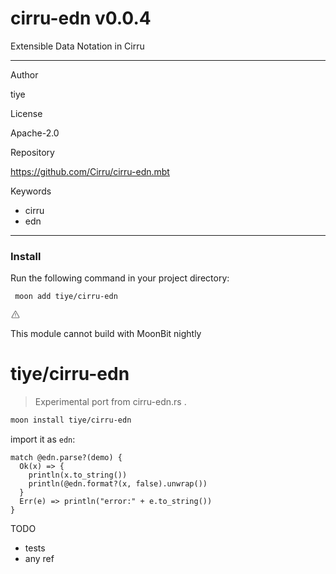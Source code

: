 
<div id="mod-info">
    <h1 id="mod-title"> cirru-edn <span id="mod-version">v0.0.4</span></h1>
    Extensible Data Notation in Cirru
    <hr/>
    <div id="mod-meta-data">
        <div>
            <p>Author</p>
            <p>tiye</p>
        </div>
        <div>
            <p>License</p>
            <p>Apache-2.0</p>
        </div>
        <div>
            <p>Repository</p>
            <p><a href="https://github.com/Cirru/cirru-edn.mbt">https://github.com/Cirru/cirru-edn.mbt</a></p>
        </div>
        <div>
            <p>Keywords</p>
            <ul id="mod-keywords">
                <li>cirru</li>
                <li>edn</li>
            </ul>
        </div>
    </div>
    <hr/>
    <div id="mod-install-info">
        <h3>Install</h3>
        <p>Run the following command in your project directory: </p>
        <pre><code> moon add tiye/cirru-edn </code></pre>
    <div id="build-error"> 
      <svg t="1727332159497" class="icon" viewBox="0 0 1024 1024" version="1.1" xmlns="http://www.w3.org/2000/svg" p-id="5301" width="16" height="16"><path d="M545.718857 130.608762c11.337143 6.265905 20.699429 15.555048 26.989714 26.819048l345.014858 617.667047a68.87619 68.87619 0 0 1-26.989715 93.915429c-10.313143 5.705143-21.942857 8.704-33.718857 8.704H166.985143A69.266286 69.266286 0 0 1 97.52381 808.643048c0-11.751619 2.998857-23.28381 8.752761-33.548191l344.990477-617.642667a69.656381 69.656381 0 0 1 94.451809-26.819047zM512 191.000381L166.985143 808.643048H856.990476L512 191.000381zM546.718476 670.47619v69.071239h-69.461333V670.47619h69.485714z m0-298.374095v252.318476h-69.461333V372.102095h69.485714z" p-id="5302" fill="#707070"></path></svg>
      <div>
        <p id="build-error-title">This module cannot build with MoonBit nightly</p>
      </div>
    </div>
    </div>
</div>



# tiye/cirru-edn

> Experimental port from cirru-edn.rs .

```bash
moon install tiye/cirru-edn
```

import it as `edn`:

```moonbit
match @edn.parse?(demo) {
  Ok(x) => {
    println(x.to_string())
    println(@edn.format?(x, false).unwrap())
  }
  Err(e) => println("error:" + e.to_string())
}
```

TODO

- tests
- any ref
